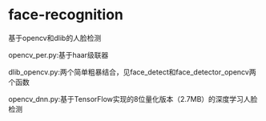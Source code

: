 # face-recognition
基于opencv和dlib的人脸检测


opencv_per.py:基于haar级联器


dlib_opencv.py:两个简单粗暴结合，见face_detect和face_detector_opencv两个函数


opencv_dnn.py:基于TensorFlow实现的8位量化版本（2.7MB）的深度学习人脸检测
